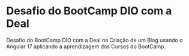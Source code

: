 # Desafio do BootCamp DIO com a Deal

Desafio do BootCamp DIO com a Deal na Criação de um Blog usando o Angular 17 aplicando a 
aprendizagem dos Cursos do BootCamp.